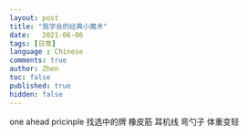 ```yaml
---
layout: post
title: "我学会的经典小魔术"
date:   2021-06-06
tags: [日常]
language : Chinese
comments: true
author: Zhen
toc: false
published: true
hidden: false
---
```


one ahead pricinple
找选中的牌
橡皮筋
耳机线
弯勺子
体重变轻
<!--stackedit_data:
eyJoaXN0b3J5IjpbLTE0ODgxODk4ODVdfQ==
-->
